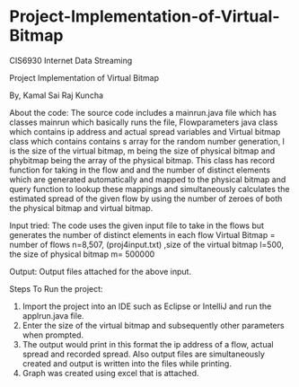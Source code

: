 # Project-Implementation-of-Virtual-Bitmap
CIS6930 Internet Data Streaming

Project Implementation of Virtual Bitmap

By,
Kamal Sai Raj Kuncha

About the code:
The source code includes a mainrun.java file which has classes mainrun which basically runs the file,
Flowparameters java class which contains ip address and actual spread variables and Virtual bitmap class which
contains contains s array for the random number generation, l is the size of the virtual bitmap, m being the size of
physical bitmap and phybitmap being the array of the physical bitmap. This class has record function for taking in the
flow and and the number of distinct elements which are generated automatically and mapped to the physical bitmap
and query function to lookup these mappings and simultaneously calculates the estimated spread of the given flow by using
the number of zeroes of both the physical bitmap and virtual bitmap.



Input tried:
The code uses the given input file to take in the flows but generates the number of distinct elements in each flow
Virtual Bitmap =  number of flows n=8,507, (proj4input.txt) ,size of the virtual bitmap l=500, the size of physical bitmap m= 500000

Output:
Output files attached for the above input.


Steps To Run the project:
1) Import the project into an IDE such as Eclipse or IntelliJ and run the applrun.java file.
3) Enter the size of the virtual bitmap and subsequently other parameters when prompted.
4) The output would print in this format the ip address of a flow, actual spread and recorded spread.
Also output files are simultaneously created and output is written into the files while printing.
5) Graph was created using excel that is attached.
